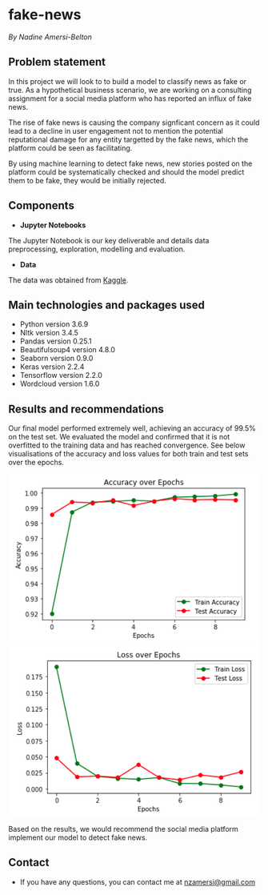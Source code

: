 # fake-news

*By Nadine Amersi-Belton*

## Problem statement

In this project we will look to to build a model to classify news as fake or true. As a hypothetical business scenario, we are working on a consulting assignment for a social media platform who has reported an influx of fake news. 

The rise of fake news is causing the company signficant concern as it could lead to a decline in user engagement not to mention the potential reputational damage for any entity targetted by the fake news, which the platform could be seen as facilitating.

By using machine learning to detect fake news, new stories posted on the platform could be systematically checked and should the model predict them to be fake, they would be initially rejected.

## Components

* **Jupyter Notebooks**

The Jupyter Notebook is our key deliverable and details data preprocessing, exploration, modelling and evaluation.


* **Data**

The data was obtained from [Kaggle](https://www.kaggle.com/clmentbisaillon/fake-and-real-news-dataset).


## Main technologies and packages used

* Python version 3.6.9 
* Nltk version 3.4.5
* Pandas version 0.25.1 
* Beautifulsoup4 version 4.8.0 
* Seaborn version 0.9.0
* Keras version 2.2.4 
* Tensorflow version 2.2.0 
* Wordcloud version 1.6.0

## Results and recommendations

Our final model performed extremely well, achieving an accuracy of 99.5% on the test set. We evaluated the model and confirmed that it is not overfitted to the training data and has reached convergence. See below visualisations of the accuracy and loss values for both train and test sets over the epochs.

<img src="/Images/accuracy.png" alt="Accuracy over epochs" width = "500" >
<img src="/Images/loss.png" alt="Loss over epochs" width = "500" >

Based on the results, we would recommend the social media platform implement our model to detect fake news.


## Contact

* If you have any questions, you can contact me at nzamersi@gmail.com